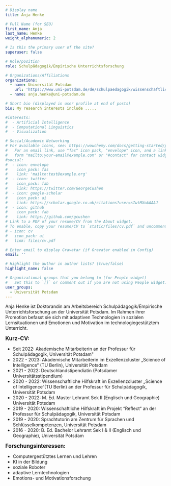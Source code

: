 ```yaml
---
# Display name
title: Anja Henke

# Full Name (for SEO)
first_name: Anja
last_name: Henke
weight_alphanumeric: 2

# Is this the primary user of the site?
superuser: false

# Role/position
role: Schulpädagogik/Empirische Unterrichtsforschung

# Organizations/Affiliations
organizations:
  - name: Universität Potsdam
    url: 'https://www.uni-potsdam.de/de/schulpaedagogik/wissenschaftliche-mitarbeiterinnen/anja-henke'
  - name: anja.henke@uni-potsdam.de

# Short bio (displayed in user profile at end of posts)
bio: My research interests include .....

#interests:
#  - Artificial Intelligence
#  - Computational Linguistics
#  - Visualization

# Social/Academic Networking
# For available icons, see: https://wowchemy.com/docs/getting-started/page-builder/#icons
#   For an email link, use "fas" icon pack, "envelope" icon, and a link in the
#   form "mailto:your-email@example.com" or "#contact" for contact widget.
#social:
#  - icon: envelope
#    icon_pack: fas
#    link: 'mailto:test@example.org'
#  - icon: twitter
#    icon_pack: fab
#    link: https://twitter.com/GeorgeCushen
#  - icon: google-scholar
#    icon_pack: ai
#    link: https://scholar.google.co.uk/citations?user=sIwtMXoAAAAJ
#  - icon: github
#    icon_pack: fab
#    link: https://github.com/gcushen
# Link to a PDF of your resume/CV from the About widget.
# To enable, copy your resume/CV to `static/files/cv.pdf` and uncomment the lines below.
# - icon: cv
#   icon_pack: ai
#   link: files/cv.pdf

# Enter email to display Gravatar (if Gravatar enabled in Config)
email: ''

# Highlight the author in author lists? (true/false)
highlight_name: false

# Organizational groups that you belong to (for People widget)
#   Set this to `[]` or comment out if you are not using People widget.
user_groups:
  - Universität Potsdam
---
```


Anja Henke ist Doktorandin am Arbeitsbereich Schulpädagogik/Empirische Unterrichtsforschung an der Universität Potsdam. Im Rahmen ihrer Promotion befasst sie sich mit adaptiven Technologien in sozialen Lernsituationen und Emotionen und Motivation im technologiegestütztem Unterricht.<br>

<big>**Kurz-CV:**</big>
- Seit 2022: Akademische Mitarbeiterin an der Professur für Schulpädagogik, Universität Potsdam"
- 2022 - 2023: Akademische Mitarbeiterin im Exzellenzcluster „Science of Intelligence“ (TU Berlin), Universität Potsdam
- 2021 - 2022: Deutschlandstipendiatin (Potsdamer Universitätsstipendium)
- 2020 - 2022: Wissenschaftliche Hilfskraft im Exzellenzcluster „Science of Intelligence“(TU Berlin) an der Professur für Schulpädagogik, Universität Potsdam
- 2020 - 2022: M. Ed. Master Lehramt Sek II (Englisch und Geographie) Universität Potsdam 
- 2019 - 2020: Wissenschaftliche Hilfskraft im Projekt “Reflect“ an der Professur für Schulpädagogik, Universität Potsdam
- 2019 - 2020: Sprachtutorin am Zentrum für Sprachen und Schlüsselkompetenzen, Universität Potsdam
- 2016 - 2020: B. Ed. Bachelor Lehramt Sek I & II (Englisch und Geographie), Universität Potsdam

<big>**Forschungsinteressen:**</big>
- Computergestütztes Lernen und Lehren
- KI in der Bildung
- soziale Roboter
- adaptive Lerntechnologien
- Emotions- und Motivationsforschung